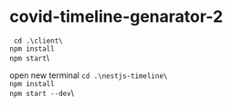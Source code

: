 # covid-timeline-genarator-2

``` cd .\client\``` \
``` npm install ```\
``` npm start ```\


open new terminal 
``` cd .\nestjs-timeline\ ```\
``` npm install ```\
``` npm start --dev ```\
